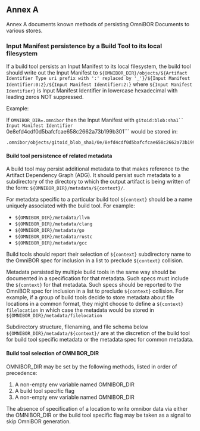 ## Annex A

Annex A documents known methods of persisting OmniBOR Documents to various stores.

### Input Manifest persistence by a Build Tool to its local filesystem

If a build tool persists an Input Manifest to its local filesystem, the build tool should write out the Input Manifest to ```${OMNIBOR_DIR}/objects/${Artifact Identifier Type uri prefix with ':' replaced by '_'}/${Input Manifest Identifier:0:2}/${Input Manifest Identifier:2:}``` where ```${Input Manifest Identifier}``` is Input Manifest Identifier in lowercase hexadecimal with leading zeros NOT suppressed.

Example:

If ```OMNIBOR_DIR=.omnibor``` then the Input Manifest with ```gitoid:blob:sha1`` Input Manifest Identifier
```0e8efd4cdf0d5bafcfcae658c2662a73b199b301``` would be stored in:

```
.omnibor/objects/gitoid_blob_sha1/0e/8efd4cdf0d5bafcfcae658c2662a73b199b301
```

#### Build tool persistence of related metadata

A build tool may persist additional metadata to that makes reference to the Artifact Dependency Graph (ADG).
It should persist such metadata to a subdirectory of the directory to which the output artifact is being written of the form: ```${OMNIBOR_DIR}/metadata/${context}/```.  

For metadata specific to a particular build tool ```${context}``` should be a name uniquely associated with the build tool.  For example: 

- ```${OMNIBOR_DIR}/metadata/llvm```
- ```${OMNIBOR_DIR}/metadata/clang```
- ```${OMNIBOR_DIR}/metadata/go```
- ```${OMNIBOR_DIR}/metadata/rustc```
- ```${OMNIBOR_DIR}/metadata/gcc```

Build tools should report their selection of ```${context}``` subdirectory name to the OmniBOR spec for inclusion in a list to preclude ```${context}``` collision.

Metadata persisted by multiple build tools in the same way should be documented in a specification for that metadata.  Such specs must include the ```${context}``` for that metadata.  Such specs should be reported to the OmniBOR spec for inclusion in a list to preclude ```${context}``` collision.  For example, if a group of build tools decide to store metadata about file locations in a common format, they might choose to define a ```${context}``` ```filelocation``` in which case the metadata would be stored in ```${OMNIBOR_DIR}/metadata/filelocation```

Subdirectory structure, filenaming, and file schema below ```${OMNIBOR_DIR}/metadata/${context}/``` are at the discretion of the build tool for build tool specific metadata or the metadata spec for common metadata.

#### Build tool selection of OMNIBOR_DIR

OMNIBOR_DIR may be set by the following methods, listed in order of precedence:
1.  A non-empty env variable named OMNIBOR_DIR
1. A build tool specific flag
2. A non-empty env variable named OMNIBOR_DIR

The absence of specification of a location to write omnibor data via either the OMNIBOR_DIR or the build tool specific flag  may be taken as a signal to skip OmniBOR generation.
